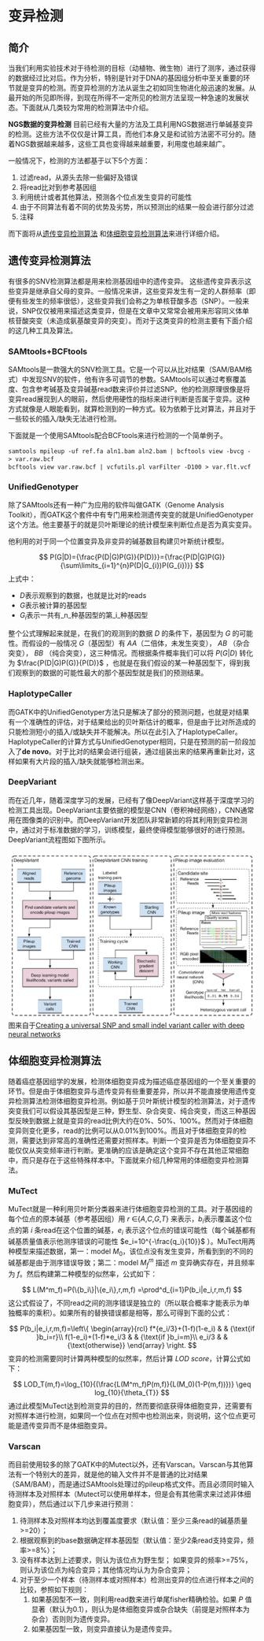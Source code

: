 # 变异检测

## 简介

当我们利用实验技术对于待检测的目标（动植物、微生物）进行了测序，通过获得的数据经过比对后。作为分析，特别是针对于DNA的基因组分析中至关重要的环节就是变异的检测。而变异检测的方法从诞生之初如同生物进化般迅速的发展。从最开始的所见即所得，到现在所得不一定所见的检测方法呈现一种急速的发展状态。下面就从几类较为常用的检测算法中介绍。

**NGS数据的变异检测** 目前已经有大量的方法及工具利用NGS数据进行单碱基变异的检测。这些方法不仅仅是计算工具，而他们本身又是和试验方法密不可分的。随着NGS数据越来越多，这些工具也变得越来越重要，利用度也越来越广。

一般情况下，检测的方法都基于以下5个方面：

1. 过滤read，从源头去除一些偏好及错误
2. 将read比对到参考基因组
3. 利用统计或者其他算法，预测各个位点发生变异的可能性 
4. 由于不同算法有着不同的优势及劣势，所以预测出的结果一般会进行部分过滤 
5. 注释



而下面将从[遗传变异检测算法](##遗传变异检测算法) 和[体细胞变异检测算法](##体细胞变异检测算法)来进行详细介绍。


## 遗传变异检测算法

有很多的SNV检测算法都是用来检测基因组中的遗传变异。 这些遗传变异表示这些变异是继承自父母的变异。一般情况来讲，这些变异发生有一定的人群频率（即便有些发生的频率很低），这些变异我们会称之为单核苷酸多态（SNP）。一般来说，SNP仅仅被用来描述这类变异，但是在文章中又常常会被用来形容同义体单核苷酸突变（未造成氨基酸变异的突变）。而对于这类变异的检测主要有下面介绍的这几种工具及算法。

### SAMtools+BCFtools

SAMtools是一款强大的SNV检测工具。它是一个可以从比对结果（SAM/BAM格式）中发现SNV的软件，他有许多可调节的参数。SAMtools可以通过考察覆盖度、包含参考碱基及变异碱基read数来评价并过滤SNP。他的检测原理很像是将变异read展现到人的眼前，然后使用硬性的指标来进行判断是否属于变异。这种方式就像是人眼能看到，就算检测到的一种方式。较为依赖于比对算法，并且对于一些较长的插入/缺失无法进行检测。

下面就是一个使用SAMtools配合BCFtools来进行检测的一个简单例子。

```shell
samtools mpileup -uf ref.fa aln1.bam aln2.bam | bcftools view -bvcg - > var.raw.bcf  
bcftools view var.raw.bcf | vcfutils.pl varFilter -D100 > var.flt.vcf
```

### UnifiedGenotyper

除了SAMtools还有一种广为应用的软件叫做GATK（Genome Analysis Toolkit），而GATK这个套件中有专门用来检测遗传突变的就是UnifiedGenotyper这个方法。他主要基于的就是贝叶斯理论的统计模型来判断位点是否为真实变异。

他利用的对于同一个位置变异及非变异的碱基数目构建贝叶斯统计模型。

$$
P(G|D)={\frac{P(D|G)P(G)}{P(D)}}={\frac{P(D|G)P(G)}{\sum\limits_{i=1}^{n}P(D|G_{i})P(G_{i})}}
$$
上式中：

*   $D$表示观察到的数据，也就是比对的reads
*   $G$表示被计算的基因型
*   $G_{i}$表示一共有_n_种基因型的第_i_种基因型

整个公式理解起来就是，在我们的观测到的数据 $D$ 的条件下，基因型为 $G$ 的可能性。而假设的一般情况 $G$（基因型）有 $AA$（二倍体，未发生突变）， $AB$ （杂合突变）， $BB$ （纯合突变），这三种情况。而根据条件概率我们可以将 $P(G|D)$ 转化为 $\frac{P(D|G)P(G)}{P(D)}$ ，也就是在我们假设的某一种基因型下，得到我们观察到的数据的可能性最大的那个基因型就是我们的预测结果。

### HaplotypeCaller

而GATK中的UnifiedGenotyper方法只是解决了部分的预测问题，也就是对结果有一个准确性的评估，对于结果给出的贝叶斯估计的概率，但是由于比对所造成的只能检测短小的插入/或缺失并不能解决。所以在此引入了HaplotypeCaller。HaplotypeCaller的计算方式与UnifiedGenotyper相同，只是在预测的前一阶段加入了**de novo**。对于比对的结果会进行组装，通过组装出来的结果再重新比对，这样如果有大片段的插入/缺失就能够检测出来。

### DeepVariant

而在近几年，随着深度学习的发展，已经有了像DeepVariant这样基于深度学习的检测工具出现。DeepVariant主要依据的模型是CNN（卷积神经网络），CNN通常用在图像类的识别中。而DeepVariant开发团队非常新颖的将其利用到变异检测中，通过对于标准数据的学习，训练模型，最终使得模型能够很好的进行预测。DeepVariant流程图如下图所示。

![deepvariant 2](images_1.5.5/deepvariant%202.png) 图来自于[Creating a universal SNP and small indel variant caller with deep neural networks](http://dx.doi.org/10.1101/092890)


## 体细胞变异检测算法

随着癌症基因组学的发展，检测体细胞变异成为描述癌症基因组的一个至关重要的环节。但是由于体细胞变异与遗传变异有些重要差异，所以并不能直接使用遗传变异检测算法检测体细胞变异检测。例如基于贝叶斯统计模型的检测算法，对于遗传突变我们可以假设其基因型是三种，野生型、杂合突变、纯合突变，而这三种基因型反映到数据上就是变异的read比例大约在0%、50%、100%。然而对于体细胞变异则变化更多，read的比例可以从0.01%到100%。而且对于体细胞变异的检测，需要达到非常高的准确性还需要对照样本。判断一个变异是否为体细胞变异不能仅仅从突变频率进行判断。更准确的应该是确定这个变异不存在其他正常细胞中，而只是存在于这些特殊样本中。下面就来介绍几种常用的体细胞变异检测算法。

### MuTect

MuTect就是一种利用贝叶斯分类器来进行体细胞变异检测的工具。对于基因组的每个位点的原本碱基（参考基因组）用 _r_ ∈{_A_,_C_,_G_,_T_} 来表示，$b_i$表示覆盖这个位点的第 _i_ 条read在这个位置的碱基，$e_i$ 表示这个位点的错误可能性（每个碱基都有碱基质量值表示他测序错误的可能性  $e_i=10^{-\frac{q_i}{10}}$ ）。MuTect用两种模型来描述数据，第一：model $M_0$，该位点没有发生变异，所看到到的不同的碱基都是由于测序错误导致；第二：model $M^m_f$ 描述 _m_ 变异确实存在，并且频率为 _f_。然后构建第二种模型的似然率，公式如下：

$$
L(M^m_f)=P(\{b_i\}|\{e_i\},r,m,f) =\prod^d_{i=1}P(b_i|e_i,r,m,f)
$$
这公式假设了，不同read之间的测序错误是独立的（所以联合概率才能表示为单独概率的乘积）。如果所有的替换错误都是相等，那么可得到下面的公式：

$$
P(b_i|e_i,r,m,f)=\left\{ \begin{array}{rcl}
f*{e_i/3}+(1-f)(1-e_i) & & {\text{if }b_i=r}\\ 
f(1-e_i)+(1-f)*e_i/3 & & {\text{if }b_i=m}\\ 
e_i/3 & & {\text{otherwise}} \end{array} \right.
$$
变异的检测需要同时计算两种模型的似然率，然后计算 _LOD score_，计算公式如下：

$$
LOD_T(m,f)=\log_{10}{(\frac{L(M^m_f)P(m,f)}{L(M_0)(1-P(m,f))})} \geq log_{10}{\theta_{T}}
$$
通过此模型MuTect达到检测变异的目的，然而要彻底获得体细胞变异，还需要有对照样本进行检测，如果同一个位点在对照中也检测出来，则说明，这个位点更可能是遗传变异而不是体细胞变异。

### Varscan

而目前使用较多的除了GATK中的Mutect以外，还有Varscan。Varscan与其他算法有一个特别大的差异，就是他的输入文件并不是普通的比对结果（SAM/BAM），而是通过SAMtools处理过的pileup格式文件。而且必须同时输入待测样本及对照样本（Mutect可以使用单样本，但是会有其他需求来过滤非体细胞变异），然后通过以下几步来进行预测：
1. 待测样本及对照样本均达到覆盖度要求（默认值：至少三条read的碱基质量>=20）；
2. 根据观察到的base数据确定样本基因型（默认值：至少2条read支持变异，频率>=8%）；
3. 没有样本达到上述要求，则认为该位点为野生型； 如果变异的频率>=75%，则认为该位点为纯合变异；其他情况均认为为杂合变异；
4. 对于至少一个样本（待测样本或对照样本）检测出变异的位点进行样本之间的比较，参照如下规则：
	1. 如果基因型不一致，则利用read数来进行单尾fisher精确检验。如果 _P_ 值显著（默认为0.1），则认为是体细胞变异或杂合缺失（前提是对照样本为杂合）否则则为遗传变异。
	2. 如果基因型一致，则变异直接认为是遗传变异。






